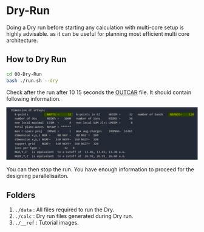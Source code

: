 # Dry-Run

Doing a Dry run before starting any calculation with multi-core setup is highly advisable.
as it can be useful for planning most efficient multi core architecture.

## How to Dry Run

```bash
cd 00-Dry-Run
bash ./run.sh --dry
```

Check after the run after 10 15 seconds the [OUTCAR](./calc-dry-run/OUTCAR) file. 
It should contain following information. 

![OUTCAR](./__ref/OUTCAR-NKPTS-NBANDS.png)

You can then stop the run.
You have enough information to proceed for the designing parallelisaiton.

## Folders

1. `./data` : All files required to run the Dry.
2. `./calc` : Dry run files generated during Dry run.
3. `./__ref` : Tutorial images.